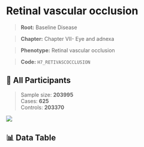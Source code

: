 # Retinal vascular occlusion

> **Root:** Baseline Disease  

> **Chapter:** Chapter VII- Eye and adnexa  

> **Phenotype:** Retinal vascular occlusion  

> **Code:** `H7_RETIVASCOCCLUSION`

## 🧪 All Participants  
> Sample size: **203995**  
> Cases: **625**  
> Controls: **203370**
<img src="/Sensitive/Figures/ALL/Incidence/H7_RETIVASCOCCLUSION.png"/>

## 📊 Data Table
<CsvTableMRF src="/Sensitive/Data/ALL/Incidence/COX_H7_RETIVASCOCCLUSION.csv"/>

